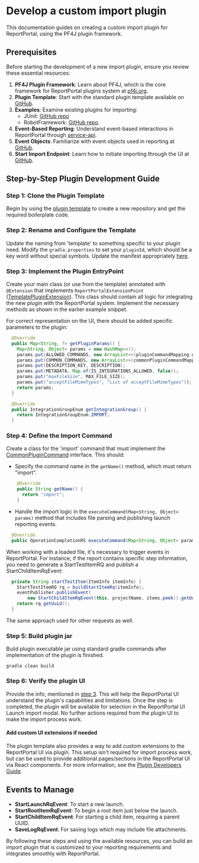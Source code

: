 # Develop a custom import plugin

This documentation guides on creating a custom import plugin for ReportPortal, using the PF4J plugin framework.

## Prerequisites
Before starting the development of a new import plugin, ensure you review these essential resources:

1. **PF4J Plugin Framework**: Learn about PF4J, which is the core framework for ReportPortal plugins system at [pf4j.org](https://pf4j.org).
2. **Plugin Template**: Start with the standard plugin template available on [GitHub](https://github.com/reportportal/plugin-template).
3. **Examples**: Examine existing plugins for importing:
   - JUnit: [GitHub repo](https://github.com/reportportal/plugin-import-junit)
   - RobotFramework: [GitHub repo](https://github.com/reportportal/plugin-import-robot).
4. **Event-Based Reporting**: Understand event-based interactions in ReportPortal through [service-api](https://github.com/reportportal/service-api/blob/develop/src/main/java/com/epam/ta/reportportal/reporting/event/EventBasedReporting.java).
5. **Event Objects**: Familiarize with event objects used in reporting at [GitHub](https://github.com/reportportal/commons/tree/develop/src/main/java/com/epam/reportportal/events).
6. **Start Import Endpoint**: Learn how to initiate importing through the UI at [GitHub](https://github.com/reportportal/service-api/blob/6d40590d21fef3299ed5b7e009b1cc7130863c21/src/main/java/com/epam/ta/reportportal/ws/controller/PluginController.java#L140).

## Step-by-Step Plugin Development Guide

### Step 1: Clone the Plugin Template
Begin by using the [plugin template](https://github.com/new?template_name=plugin-template&template_owner=reportportal) to create a new repository and get the required boilerplate code.

### Step 2: Rename and Configure the Template
Update the naming from 'template' to something specific to your plugin need. Modify the `gradle.properties` to set your `pluginId`, which should be a key word without special symbols. Update the manifest appropriately [here](https://github.com/reportportal/plugin-template/blob/698a17a862eb4a8d52274242a9f8e4ec9e6ab799/plugin/build.gradle#L101).

### Step 3: Implement the Plugin EntryPoint
Create your main class (or use from the template) annotated with `@Extension` that implements `ReportPortalExtensionPoint` ([TemplatePluginExtension](https://github.com/reportportal/plugin-template/blob/main/plugin/src/main/java/com/epam/reportportal/extension/template/TemplatePluginExtension.java)).
This class should contain all logic for integrating the new plugin with the ReportPortal system. Implement the necessary methods as shown in the earlier example snippet.

For correct representation on the UI, there should be added specific parameters to the plugin:

```java
  @Override
  public Map<String, ?> getPluginParams() {
    Map<String, Object> params = new HashMap<>();
    params.put(ALLOWED_COMMANDS, new ArrayList<>(pluginCommandMapping.get().keySet()));
    params.put(COMMON_COMMANDS, new ArrayList<>(commonPluginCommandMapping.get().keySet()));
    params.put(DESCRIPTION_KEY, DESCRIPTION);
    params.put(METADATA, Map.of(IS_INTEGRATIONS_ALLOWED, false));
    params.put("maxFileSize", MAX_FILE_SIZE);
    params.put("acceptFileMimeTypes", "List of acceptFileMimeTypes"));
    return params;
  }

  @Override
  public IntegrationGroupEnum getIntegrationGroup() {
    return IntegrationGroupEnum.IMPORT;
  }
```

### Step 4: Define the Import Command
Create a class for the 'import' command that must implement the [CommonPluginCommand](https://github.com/reportportal/plugin-api/blob/develop/src/main/java/com/epam/reportportal/extension/CommonPluginCommand.java) interface. This should:
- Specify the command name in the `getName()` method, which must return "import".
```java
    @Override
    public String getName() {
      return "import";
    }
```

- Handle the import logic in the `executeCommand(Map<String, Object> params)` method that includes file parsing and publishing launch reporting events.
```java
  @Override
  public OperationCompletionRS executeCommand(Map<String, Object> params) {}
```

When working with a loaded file, it's necessary to trigger events in ReportPortal. For instance, if the report contains specific step information, you need to generate a StartTestItemRQ and publish a StartChildItemRqEvent:

```java
  private String startTestItem(ItemInfo itemInfo) {
    StartTestItemRQ rq = buildStartItemRq(itemInfo);
    eventPublisher.publishEvent(
        new StartChildItemRqEvent(this, projectName, items.peek().getUuid(), rq));
    return rq.getUuid();
  }
```

The same approach used for other requests as well.

### Step 5: Build plugin jar

Build plugin executable jar using standard gradle commands after implementation of the plugin is finished. 
```
gradle clean build
```

### Step 6: Verify the plugin UI

Provide the info, mentioned in [step 3](#step-3-implement-the-plugin-entrypoint). This will help the ReportPortal UI understand the plugin's capabilities and limitations.
Once the step is completed, the plugin will be available for selection in the ReportPortal UI Launch import modal. No further actions required from the plugin UI to make the import process work. 

#### Add custom UI extensions if needed

The plugin template also provides a way to add custom extensions to the ReportPortal UI via plugin.
This setup isn't required for import process work, but can be used to provide additional pages/sections in the ReportPortal UI via React components.
For more information, see the [Plugin Developers Guide](./PluginDevelopersGuide.mdx). <!-- TODO: Update the link to the section with UI -->

## Events to Manage
- **StartLaunchRqEvent**: To start a new launch.
- **StartRootItemRqEvent**: To begin a root item just below the launch.
- **StartChildItemRqEvent**: For starting a child item, requiring a parent UUID.
- **SaveLogRqEvent**: For saving logs which may include file attachments.

By following these steps and using the available resources, you can build an import plugin that is customized to your reporting requirements and integrates smoothly with ReportPortal.
